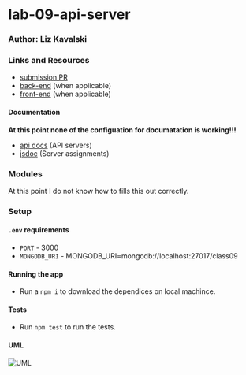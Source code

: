 # lab-09-api-server

### Author: Liz Kavalski

### Links and Resources
* [submission PR](http://xyz.com)
* [back-end](http://xyz.com) (when applicable)
* [front-end](http://xyz.com) (when applicable)

#### Documentation
__At this point none of the configuation for documatation is working!!!__
* [api docs](http://xyz.com) (API servers)
* [jsdoc](http://xyz.com) (Server assignments)

### Modules
At this point I do not know how to fills this out correctly.

### Setup
#### `.env` requirements
* `PORT` - 3000
* `MONGODB_URI` - MONGODB_URI=mongodb://localhost:27017/class09

#### Running the app
* Run a `npm i` to download the dependices on local machince.
  
#### Tests
* Run `npm test` to run the tests.

#### UML
![UML]()